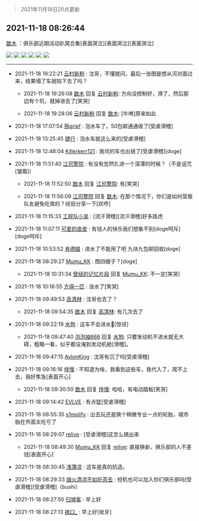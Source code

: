 > 2021年11月18日20点更新
<link rel="stylesheet" href="https://cdn.jsdelivr.net/gh/taotie6/sampleJSON@main/css/photo_show.css">
<meta name="referrer" content="no-referrer" />


 ## 2021-11-18 08:26:44 

 [㪚木](https://www.coolapk.com/feed/31546252?shareKey=OTk2ZjRkMTE0MmQ3NjE5NWFmNDg~) ：俱乐部近期活动趴窝合集[表面哭泣][表面哭泣][表面哭泣] 

<div class="album">
<img class="img-item" src="http://image.coolapk.com/feed/2021/1118/08/1081091_d2cf266d_5181_541@1762x1175.jpeg" />
<img class="img-item" src="http://image.coolapk.com/feed/2021/1118/08/1081091_917ea87b_5181_5419@672x380.gif" />
<img class="img-item" src="http://image.coolapk.com/feed/2021/1118/08/1081091_c5885c66_5181_5421@378x672.gif" />
<img class="img-item" src="http://image.coolapk.com/feed/2021/1118/08/1081091_043ec7f6_5181_5423@672x380.gif" />
<img class="img-item" src="http://image.coolapk.com/feed/2021/1118/08/1081091_f19edcd7_5181_5425@672x380.gif" />
<img class="img-item" src="http://image.coolapk.com/feed/2021/1118/08/1081091_9fbfa554_5181_5427@304x640.gif" />
</div>

 ------- 

- 2021-11-18 19:22:21 [云村新粉](uid=809098) : 沈哥，不懂就问，最后一张图是想从河对面过来，结果塌了车就陷下去了吗？ 

    - 2021-11-18 19:26:08 [㪚木](uid=1081091) 回复 [云村新粉](uid=809098): 方向没控制好，滑了，然后那边有个坑，就掉进去了[笑哭] 

    - 2021-11-18 19:28:06 [云村新粉](uid=809098) 回复 [㪚木](uid=1081091): [牛啤]原来如此 

- 2021-11-18 17:07:54 [殇grief](uid=4392516) : 泡水车了，50包邮通通收了[受虐滑稽] 

- 2021-11-18 13:25:45 [捷行](uid=1629443) : 泡水车就这么来的[受虐滑稽] 

- 2021-11-18 12:48:04 [Killerkerr121](uid=1250349) : 我司的车也出镜了[受虐滑稽][doge] 

- 2021-11-18 11:51:40 [江司警院](uid=1105985) : 有没有忽然扎进一个深潭的时候？（不是诅咒[皱眉]） 

    - 2021-11-18 11:52:50 [㪚木](uid=1081091) 回复 [江司警院](uid=1105985): 有[笑哭] 

    - 2021-11-18 11:56:09 [江司警院](uid=1105985) 回复 [㪚木](uid=1081091): 在那个情况下，你们是如何营救队友避免吃席的？经验分享一下[欢呼] 

- 2021-11-18 11:15:33 [工程队小吴](uid=970294) : [流汗滑稽][流汗滑稽]好多路虎 

- 2021-11-18 11:07:11 [可爱的皮皮](uid=2163021) : 有钱人的快乐我们想象不到[doge呵斥][doge呵斥] 

- 2021-11-18 10:53:52 [肯德姬](uid=1097549) : 进水了不能用了吧 九块九包邮回收[doge] 

- 2021-11-18 08:29:27 [Mumu_KK](uid=1355663) : 图四嫂子？[doge] 

    - 2021-11-18 10:31:34 [曾经的记忆片段](uid=2703645) 回复 [Mumu_KK](uid=1355663): 不一定[笑哭] 

- 2021-11-18 10:16:55 [方得一匹](uid=1818310) : 涨水了[笑哭] 

- 2021-11-18 09:49:53 [高清林](uid=8114305) : 沈哥也去了？ 

    - 2021-11-18 09:54:35 [㪚木](uid=1081091) 回复 [高清林](uid=8114305): 有几次去了 

- 2021-11-18 09:22:19 [水狗](uid=1827990) : 这车不会进水🐴[惊讶] 

    - 2021-11-18 09:47:40 [泡泡袖666](uid=2844894) 回复 [水狗](uid=1827990): 只要发动机不进水就无大碍，粗略一看，似乎都没淹到发动机舱[滑稽]。 

- 2021-11-18 09:47:15 [AvlonKing](uid=964891) : 沈哥有沉了吗[受虐滑稽] 

- 2021-11-18 09:16:16 [佯慢](uid=888105) : 不知道为啥，我看到这些车，我代入了，爬不上去，我好焦急[表面开心] 

    - 2021-11-18 09:30:50 [㪚木](uid=1081091) 回复 [佯慢](uid=888105): 哈哈，有电动踏板[笑哭] 

- 2021-11-18 09:14:42 [EVLVE](uid=624501) : 有点猛[受虐滑稽] 

- 2021-11-18 08:55:35 [s1mplify](uid=1732022) : 出去玩还是换个稍微专业一点的轮胎，城市胎在外面太吃亏了 

- 2021-11-18 08:29:07 [relive](uid=1401589) : [受虐滑稽]这怎么搞出来 

    - 2021-11-18 08:49:30 [Mumu_KK](uid=1355663) 回复 [relive](uid=1401589): 直接换新，俱乐部的人不差钱[表面开心] 

- 2021-11-18 08:30:45 [浅薄凉](uid=1630624) : 这车是真的抗造。 

- 2021-11-18 08:29:33 [烟火清凉不如吃茶去](uid=4279524) : 挖机也可以加入你们俱乐部吗[受虐滑稽][受虐滑稽]（bushi） 

- 2021-11-18 08:27:50 [归墟客](uid=3287587) : 早上好 

- 2021-11-18 08:27:13 [禄口_](uid=1005884) : 早上好[呲牙] 

